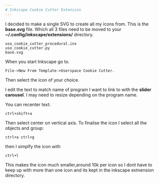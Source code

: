 ```yaml
---
# Inkscape Cookie Cutter Extension
---
```

I decided to make a single SVG to create all my icons from.
This is the **base.svg** file. Which all 3 files need to be
moved to your **~/.config/inkscape/extensions/** directory.
```
uso_cookie_cutter_procedural.inx
uso_cookie_cutter.py
base.svg
```
When you start Inkscape go to.
```
File->New From Template->Userspace Cookie Cutter.
```
Then select the icon of your choice.

I edit the text to match name of program I want to link to 
with the **slider carousel**. I may need to resize depending
on the program name.

You can recenter text:
```
ctrl+shift+a
```
Then select center on vertical axis.
To finalise the icon I select all the objects and group:

```
ctrl+a ctrl+g
```

then I simplfy the icon with
```
ctrl+l
```

This makes the icon much smaller,around 10k per icon so I dont have
to keep up with more than one icon and its kept in the inkscape
extnension directory. 

